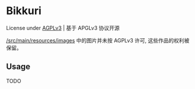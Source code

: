 # Bikkuri

License under [AGPLv3](LICENSE) | 基于 APGLv3 协议开源

[/src/main/resources/images](/src/main/resources/images) 中的图片并未按 AGPLv3 许可, 这些作品的权利被保留。

## Usage

TODO
